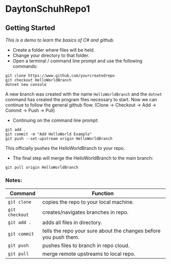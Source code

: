 # DaytonSchuhRepo1
## Getting Started
*This is a demo to learn the basics of C# and github.*

- Create a folder where files will be held.
- Change your directory to that folder.
- Open a terminal / command line prompt and use the following commands:
```
git clone https://www.github.com/yourcreatedrepo
git checkout HelloWorldBranch
dotnet new console
```
A new branch was created with the name `HelloWorldBranch` and the `dotnet` command has created the program files necessary to start. Now we can continue to follow the general github flow. (Clone -> Checkout -> Add -> Commit -> Push -> Pull)
- Continuing on the command line prompt:
```
git add .
git commit -m "Add HelloWorld Example"
git push --set-upstream origin HelloWorldBranch
```

This officially pushes the HelloWorldBranch to your repo.

- The final step will merge the HelloWorldBranch to the main branch:
```
git pull origin HelloWorldBranch
```

### Notes:

|    Command   |                              Function                           |
|--------------|-----------------------------------------------------------------|
|`git clone`   | copies the repo to your local machine.                          |
|`git checkout`| creates/navigates branches in repo.                             |
|`git add .`   | adds all files in directory.                                    |
|`git commit`  | tells the repo your sure about the changes before you push them.|
|`git push`    | pushes files to branch in repo cloud.                           |
|`git pull`    | merge remote upstreams to local repo.                           |

